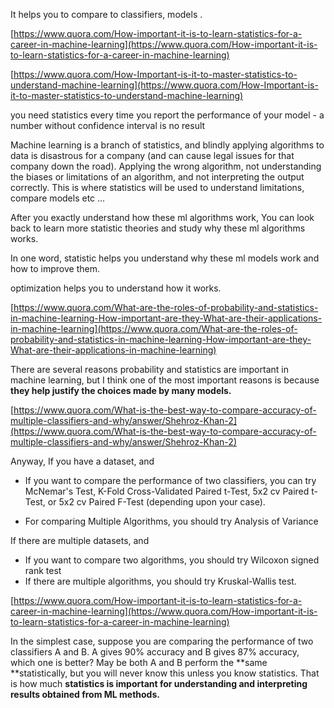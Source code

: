 It helps you to compare to classifiers, models .

[https://www.quora.com/How-important-it-is-to-learn-statistics-for-a-career-in-machine-learning](https://www.quora.com/How-important-it-is-to-learn-statistics-for-a-career-in-machine-learning)

[https://www.quora.com/How-Important-is-it-to-master-statistics-to-understand-machine-learning](https://www.quora.com/How-Important-is-it-to-master-statistics-to-understand-machine-learning)

you need statistics every time you report the performance of your model  - a number without confidence interval is no result

Machine learning is a branch of statistics, and blindly applying algorithms to data is disastrous for a company \(and can cause legal issues for that company down the road\). Applying the wrong algorithm, not understanding the biases or limitations of an algorithm, and not interpreting the output correctly. This is where statistics will be used to understand limitations, compare models etc ...

After you exactly understand how these ml algorithms work, You can look back to learn more statistic theories and study why these ml algorithms works.

In one word, statistic helps you understand why these ml models work and how to improve them.

optimization helps you to understand how it works.

[https://www.quora.com/What-are-the-roles-of-probability-and-statistics-in-machine-learning-How-important-are-they-What-are-their-applications-in-machine-learning](https://www.quora.com/What-are-the-roles-of-probability-and-statistics-in-machine-learning-How-important-are-they-What-are-their-applications-in-machine-learning)

There are several reasons probability and statistics are important in machine learning, but I think one of the most important reasons is because **they help justify the choices made by many models.**

[https://www.quora.com/What-is-the-best-way-to-compare-accuracy-of-multiple-classifiers-and-why/answer/Shehroz-Khan-2](https://www.quora.com/What-is-the-best-way-to-compare-accuracy-of-multiple-classifiers-and-why/answer/Shehroz-Khan-2)

Anyway, If you have a dataset, and

* If you want to compare the performance of two classifiers, you can try McNemar's Test, K-Fold Cross-Validated Paired t-Test, 5x2 cv Paired t-Test, or 5x2 cv Paired F-Test \(depending upon your case\).

* For comparing Multiple Algorithms, you should try Analysis of Variance

If there are multiple datasets, and

* If you want to compare two algorithms, you should try Wilcoxon signed rank test
* If there are multiple algorithms, you should try Kruskal-Wallis test.

[https://www.quora.com/How-important-it-is-to-learn-statistics-for-a-career-in-machine-learning](https://www.quora.com/How-important-it-is-to-learn-statistics-for-a-career-in-machine-learning)

In the simplest case, suppose you are comparing the performance of two classifiers A and B. A gives 90% accuracy and B gives 87% accuracy, which one is better? May be both A and B perform the **same **statistically, but you will never know this unless you know statistics. That is how much **statistics is important for understanding and interpreting results obtained from ML methods.**

